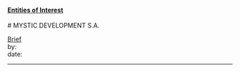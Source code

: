 #### [Entities of Interest](/list.html)
<link rel="stylesheet" type="text/css" href="../../assets/style.css">
# MYSTIC DEVELOPMENT S.A.

[comment]: <> (Add/Remove information below as you want)
[comment]: <> (Markdown cheatsheet: https://github.com/adam-p/markdown-here/wiki/Markdown-Cheatsheet)
[Brief](Brief.md)  
by:  
date:  

---
[comment]: <> (Add your content here)